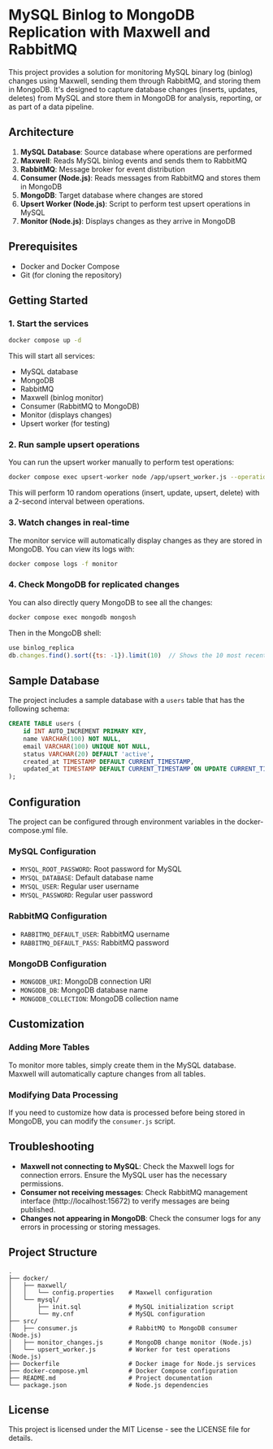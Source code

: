 # MySQL Binlog to MongoDB Replication with Maxwell and RabbitMQ

This project provides a solution for monitoring MySQL binary log (binlog) changes using Maxwell, sending them through RabbitMQ, and storing them in MongoDB. It's designed to capture database changes (inserts, updates, deletes) from MySQL and store them in MongoDB for analysis, reporting, or as part of a data pipeline.

## Architecture

1. **MySQL Database**: Source database where operations are performed
2. **Maxwell**: Reads MySQL binlog events and sends them to RabbitMQ
3. **RabbitMQ**: Message broker for event distribution
4. **Consumer (Node.js)**: Reads messages from RabbitMQ and stores them in MongoDB
5. **MongoDB**: Target database where changes are stored
6. **Upsert Worker (Node.js)**: Script to perform test upsert operations in MySQL
7. **Monitor (Node.js)**: Displays changes as they arrive in MongoDB

## Prerequisites

- Docker and Docker Compose
- Git (for cloning the repository)

## Getting Started

### 1. Start the services

```bash
docker compose up -d
```

This will start all services:
- MySQL database
- MongoDB
- RabbitMQ
- Maxwell (binlog monitor)
- Consumer (RabbitMQ to MongoDB)
- Monitor (displays changes)
- Upsert worker (for testing)

### 2. Run sample upsert operations

You can run the upsert worker manually to perform test operations:

```bash
docker compose exec upsert-worker node /app/upsert_worker.js --operations 10 --interval 2
```

This will perform 10 random operations (insert, update, upsert, delete) with a 2-second interval between operations.

### 3. Watch changes in real-time

The monitor service will automatically display changes as they are stored in MongoDB. You can view its logs with:

```bash
docker compose logs -f monitor
```

### 4. Check MongoDB for replicated changes

You can also directly query MongoDB to see all the changes:

```bash
docker compose exec mongodb mongosh
```

Then in the MongoDB shell:
```javascript
use binlog_replica
db.changes.find().sort({ts: -1}).limit(10)  // Shows the 10 most recent changes
```

## Sample Database

The project includes a sample database with a `users` table that has the following schema:

```sql
CREATE TABLE users (
    id INT AUTO_INCREMENT PRIMARY KEY,
    name VARCHAR(100) NOT NULL,
    email VARCHAR(100) UNIQUE NOT NULL,
    status VARCHAR(20) DEFAULT 'active',
    created_at TIMESTAMP DEFAULT CURRENT_TIMESTAMP,
    updated_at TIMESTAMP DEFAULT CURRENT_TIMESTAMP ON UPDATE CURRENT_TIMESTAMP
);
```

## Configuration

The project can be configured through environment variables in the docker-compose.yml file.

### MySQL Configuration
- `MYSQL_ROOT_PASSWORD`: Root password for MySQL
- `MYSQL_DATABASE`: Default database name
- `MYSQL_USER`: Regular user username
- `MYSQL_PASSWORD`: Regular user password

### RabbitMQ Configuration
- `RABBITMQ_DEFAULT_USER`: RabbitMQ username
- `RABBITMQ_DEFAULT_PASS`: RabbitMQ password

### MongoDB Configuration
- `MONGODB_URI`: MongoDB connection URI
- `MONGODB_DB`: MongoDB database name
- `MONGODB_COLLECTION`: MongoDB collection name

## Customization

### Adding More Tables

To monitor more tables, simply create them in the MySQL database. Maxwell will automatically capture changes from all tables.

### Modifying Data Processing

If you need to customize how data is processed before being stored in MongoDB, you can modify the `consumer.js` script.

## Troubleshooting

- **Maxwell not connecting to MySQL**: Check the Maxwell logs for connection errors. Ensure the MySQL user has the necessary permissions.
- **Consumer not receiving messages**: Check RabbitMQ management interface (http://localhost:15672) to verify messages are being published.
- **Changes not appearing in MongoDB**: Check the consumer logs for any errors in processing or storing messages.

## Project Structure

```
.
├── docker/
│   ├── maxwell/
│   │   └── config.properties    # Maxwell configuration
│   └── mysql/
│       ├── init.sql             # MySQL initialization script
│       └── my.cnf               # MySQL configuration
├── src/
│   ├── consumer.js              # RabbitMQ to MongoDB consumer (Node.js)
│   ├── monitor_changes.js       # MongoDB change monitor (Node.js)
│   └── upsert_worker.js         # Worker for test operations (Node.js)
├── Dockerfile                   # Docker image for Node.js services
├── docker-compose.yml           # Docker Compose configuration
├── README.md                    # Project documentation
└── package.json                 # Node.js dependencies
```

## License

This project is licensed under the MIT License - see the LICENSE file for details.
